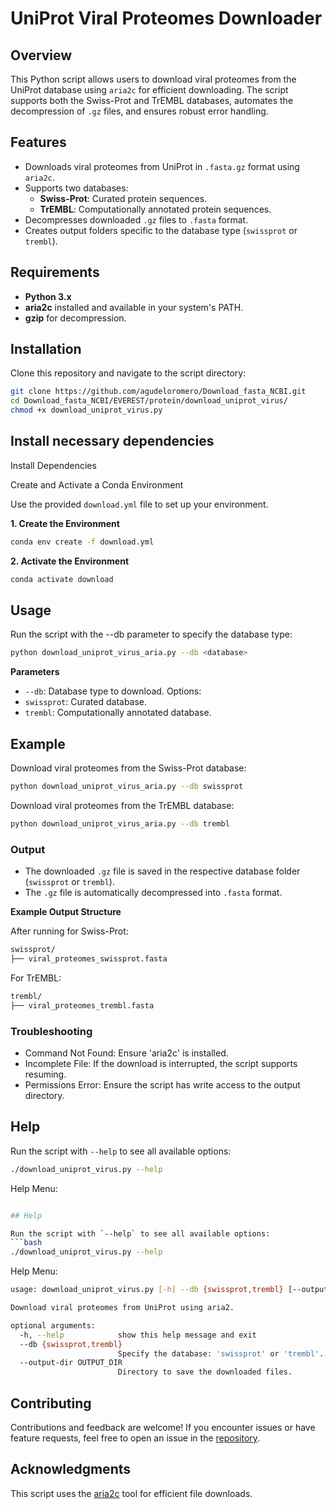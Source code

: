# UniProt Viral Proteomes Downloader

## Overview

This Python script allows users to download viral proteomes from the UniProt database using `aria2c` for efficient downloading. The script supports both the Swiss-Prot and TrEMBL databases, automates the decompression of `.gz` files, and ensures robust error handling.

## Features
- Downloads viral proteomes from UniProt in `.fasta.gz` format using `aria2c`.
- Supports two databases:
  - **Swiss-Prot**: Curated protein sequences.
  - **TrEMBL**: Computationally annotated protein sequences.
- Decompresses downloaded `.gz` files to `.fasta` format.
- Creates output folders specific to the database type (`swissprot` or `trembl`).

## Requirements
- **Python 3.x**
- **aria2c** installed and available in your system's PATH.
- **gzip** for decompression.

## Installation
Clone this repository and navigate to the script directory:
```bash
git clone https://github.com/agudeloromero/Download_fasta_NCBI.git
cd Download_fasta_NCBI/EVEREST/protein/download_uniprot_virus/
chmod +x download_uniprot_virus.py
```

## Install necessary dependencies

Install Dependencies

Create and Activate a Conda Environment

Use the provided `download.yml` file to set up your environment.

**1. Create the Environment**
```bash
conda env create -f download.yml
```

**2. Activate the Environment**
```bash
conda activate download
```

## Usage

Run the script with the --db parameter to specify the database type:
```bash
python download_uniprot_virus_aria.py --db <database>
```

**Parameters**
* `--db`: Database type to download. Options:
* `swissprot`: Curated database.
* `trembl`: Computationally annotated database.

## Example

Download viral proteomes from the Swiss-Prot database:
```bash
python download_uniprot_virus_aria.py --db swissprot
```

Download viral proteomes from the TrEMBL database:
```bash
python download_uniprot_virus_aria.py --db trembl
```

### Output

* The downloaded `.gz` file is saved in the respective database folder (`swissprot` or `trembl`).
* The `.gz` file is automatically decompressed into `.fasta` format.

**Example Output Structure**

After running for Swiss-Prot:
```bash
swissprot/
├── viral_proteomes_swissprot.fasta
```

For TrEMBL:
```bash
trembl/
├── viral_proteomes_trembl.fasta
```

### Troubleshooting

* Command Not Found: Ensure 'aria2c' is installed.
* Incomplete File: If the download is interrupted, the script supports resuming.
* Permissions Error: Ensure the script has write access to the output directory.


## Help

Run the script with `--help` to see all available options:
```bash
./download_uniprot_virus.py --help
```

Help Menu:
```bash

## Help

Run the script with `--help` to see all available options:
```bash
./download_uniprot_virus.py --help
```

Help Menu:
```bash
usage: download_uniprot_virus.py [-h] --db {swissprot,trembl} [--output-dir OUTPUT_DIR]

Download viral proteomes from UniProt using aria2.

optional arguments:
  -h, --help            show this help message and exit
  --db {swissprot,trembl}
                        Specify the database: 'swissprot' or 'trembl'.
  --output-dir OUTPUT_DIR
                        Directory to save the downloaded files.

```

## Contributing

Contributions and feedback are welcome! If you encounter issues or have feature requests, feel free to open an issue in the [repository](https://github.com/agudeloromero/Download_fasta_NCBI/issues).

## Acknowledgments

This script uses the [aria2c](https://github.com/aria2/aria2) tool for efficient file downloads.

